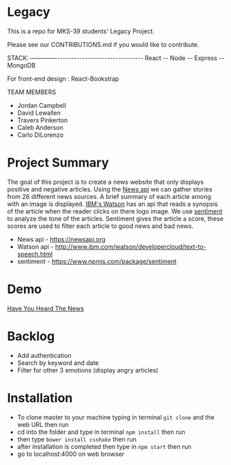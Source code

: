 # Legacy
This is a repo for MKS-39 students' Legacy Project.

Please see our CONTRIBUTIONS.md if you would like to contribute.

STACK:
————--------------------------------
React -- Node -- Express -- MongoDB

For front-end design : React-Bookstrap

TEAM MEMBERS
- Jordan Campbell
- David Lewallen
- Travers Pinkerton
- Caleb Anderson
- Carlo DiLorenzo

# Project Summary
The goal of this project is to create a news website that only displays positive and negative articles. Using the [News api](https://newsapi.org) we can gather stories from 26 different news sources. A brief summary of each article among with an image is displayed. [IBM's Watson](http://www.ibm.com/watson/developercloud/text-to-speech.html) has an api that reads a synopsis of the article when the reader clicks on there logo image. We use [sentiment](https://www.npmjs.com/package/sentiment) to analyze the tone of the articles. Sentiment gives the article a score, these scores are used to filter each article to good news and bad news.

- News api - https://newsapi.org
- Watson api - http://www.ibm.com/watson/developercloud/text-to-speech.html
- sentiment - https://www.npmjs.com/package/sentiment

# Demo

[Have You Heard The News](http://www.hyhtn.com)

# Backlog
- Add authentication
- Search by keyword and date
- Filter for other 3 emotions (display angry articles)

# Installation
- To clone master to your machine typing in terminal `git clone` and the web URL then run
- cd into the folder and type in terminal `npm install` then run
- then type `bower install csshake` then run
- after installation is completed then type in `npm start` then run
- go to localhost:4000 on web browser 

